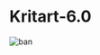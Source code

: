 # Kritart-6.0

![ban](https://user-images.githubusercontent.com/101932418/159151741-b6eb5bbb-baa3-4704-b892-1bc5f1094be3.png)
